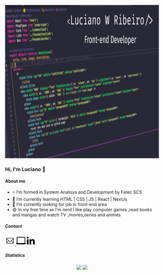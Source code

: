 <img src="./assets/capaGithub.png" height="500px"/>

### Hi, I'm Luciano 👋

#### About me
- ⚡ I’m formed in System Analisys and Development by Fatec SCS
- 💬 I’m currently learning HTML | CSS | JS | React | NextJs
- 🔭 I’m currently looking for job in front-end area
- 😄 In my free time as I'm nerd I like play computer games ,read books and mangas and watch TV ,movies,series and animes

##### Contact
<p align="left">
 <a href="mailto:lucianowribeiro@gmail.com"><img src="./assets/1814108-32.png" witdh="32px"/>                                                                                                           </a><a href="https://portifolio-lucianowribeiro.vercel.app/"><img witdh="32px" src="./assets/2205216-32.png"/></a><a href="https://www.linkedin.com/in/lucianowribeiro/"><img witdh="32px" src="./assets/367593-32.png"/></a>
</p>
  
##### Statistics
<p align="center">
 <img height="200px"src="https://github-readme-stats.vercel.app/api?username=lucianowribeiro&show_icons=true&theme=dracula"/>
 <img height="200px"src="https://github-readme-stats.vercel.app/api/top-langs/?username=lucianowribeiro&theme=dracula&layout=compact)"/>
</p>
 
